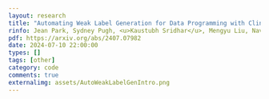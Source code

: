 ```yaml
---
layout: research
title: "Automating Weak Label Generation for Data Programming with Clinicians in the Loop."
rinfo: Jean Park, Sydney Pugh, <u>Kaustubh Sridhar</u>, Mengyu Liu, Navish Yarna, Ramneet Kaur, Souradeep Dutta, Elena Bernardis, <a href="https://www.cis.upenn.edu/~sokolsky/">Oleg Sokolsky</a>, <a href="https://www.cis.upenn.edu/~lee/home/index.shtml">Insup Lee</a>. <ul>➥ IEEE/ACM Conference on Connected Health: Applications, Systems and Engineering Technologies (CHASE) 2024 </ul>
pdf: https://arxiv.org/abs/2407.07982
date: 2024-07-10 22:00:00
types: []
tags: [other]
category: code
comments: true
externalimg: assets/AutoWeakLabelGenIntro.png
---
```


